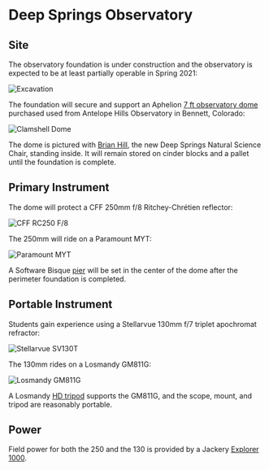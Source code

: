 # Deep Springs Observatory

## Site

The observatory foundation is under construction and the observatory is expected to be at least partially operable in Spring 2021:

![Excavation](./photos/ExcavationUnderSmokySkies.jpeg)

The foundation will secure and support an Aphelion [7 ft observatory dome](https://www.apheliondomes.com/products.html) purchased used from Antelope Hills Observatory in Bennett, Colorado:

![Clamshell Dome](./photos/ClamshellDome.jpeg)

The dome is pictured with [Brian Hill](../), the new Deep Springs Natural Science Chair, standing inside. It will remain stored on cinder blocks and a pallet until the foundation is complete.

## Primary Instrument

The dome will protect a CFF 250mm f/8 Ritchey-Chr&eacute;tien reflector:

![CFF RC250 F/8](./photos/250mm-1308-1200x900.jpg)

The 250mm will ride on a Paramount MYT:

![Paramount MYT](./photos/ParamountMYT.jpg)

A Software Bisque [pier](https://www.bisque.com/product/mx-pier/) will be set in the center of the dome after the perimeter foundation is completed.

## Portable Instrument

Students gain experience using a Stellarvue 130mm f/7 triplet apochromat refractor:

![Stellarvue SV130T](./photos/SVA130EDT.png)

The 130mm rides on a Losmandy GM811G:

![Losmandy GM811G](./photos/GM811G.jpeg)

A Losmandy [HD tripod](http://store.losmandy.com/fhd-ma) supports the GM811G, and the scope, mount, and tripod are reasonably portable.

## Power

Field power for both the 250 and the 130 is provided by a Jackery [Explorer 1000](https://www.jackery.com/products/explorer-1000-portable-power-station).
